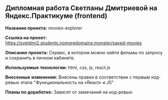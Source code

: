 ## Дипломная работа Светланы Дмитриевой на Яндекс.Практикуме (frontend)

**Название проекта:** movies-explorer

**Ссылка на проект:** https://svetdmi2.students.nomoredomains.monster/saved-movies

**Описание проекта:** Сервис, в котором можно найти фильмы по запросу и сохранить в личном кабинете.

**Используемые технологии:** html, css, js, react.js

**Внесенные изменения:** Внесены правки в соответствии с первым код-ревью этапа "Функциональность на «React» и JS"

**Планы по доработке:** Зависят от замечаний на код-ревью
